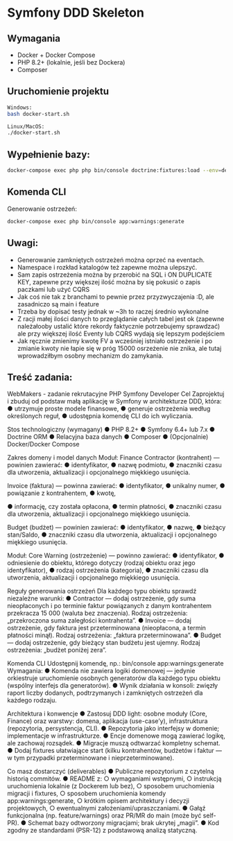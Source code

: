 # Symfony DDD Skeleton

## Wymagania
- Docker + Docker Compose
- PHP 8.2+ (lokalnie, jeśli bez Dockera)
- Composer

## Uruchomienie projektu
```bash
Windows:
bash docker-start.sh

Linux/MacOS:
./docker-start.sh

```

## Wypełnienie bazy:
```bash
docker-compose exec php php bin/console doctrine:fixtures:load --env=dev
```

## Komenda CLI
Generowanie ostrzeżeń:
```bash
docker-compose exec php bin/console app:warnings:generate
```


## Uwagi:

* Generowanie zamkniętych ostrzeżeń można oprzeć na eventach.
* Namespace i rozkład katalogów też zapewne można ulepszyć. 
* Sam zapis ostrzeżenia można by przerobić na SQL i ON DUPLICATE KEY, zapewne przy większej ilość można by się pokusić o zapis paczkami lub użyć CQRS 
* Jak coś nie tak z branchami to pewnie przez przyzwyczajenia :D, ale zasadniczo są main i feature 
* Trzeba by dopisać testy jednak w ~3h to raczej średnio wykonalne 
* Z racji małej ilości danych to przeglądanie całych tabel jest ok (zapewne należałooby ustalić które rekordy faktycznie potrzebujemy sprawdzać) ale przy większej ilość Eventy lub CQRS wydają się lepszym podejściem 
* Jak ręcznie zmienimy kwotę FV a wcześniej istniało ostrzeżenie i po zmianie kwoty nie łapie się w próg 15000 osrzeżenie nie znika, ale tutaj wprowadziłbym osobny mechanizm do zamykania.


## Treść zadania:
WebMakers - zadanie rekrutacyjne PHP Symfony Developer
Cel
Zaprojektuj i zbuduj od podstaw małą aplikację w Symfony w architekturze DDD, która:
● utrzymuje proste modele finansowe,
● generuje ostrzeżenia według określonych reguł,
● udostępnia komendę CLI do ich wyliczania.

Stos technologiczny (wymagany)
● PHP 8.2+
● Symfony 6.4+ lub 7.x
● Doctrine ORM
● Relacyjna baza danych
● Composer
● (Opcjonalnie) Docker/Docker Compose

Zakres domeny i model danych
Moduł: Finance
Contractor (kontrahent) — powinien zawierać:
● identyfikator,
● nazwę podmiotu,
● znaczniki czasu dla utworzenia, aktualizacji i opcjonalnego miękkiego usunięcia.

Invoice (faktura) — powinna zawierać:
● identyfikator,
● unikalny numer,
● powiązanie z kontrahentem,
● kwotę,

● informację, czy została opłacona,
● termin płatności,
● znaczniki czasu dla utworzenia, aktualizacji i opcjonalnego miękkiego usunięcia.

Budget (budżet) — powinien zawierać:
● identyfikator,
● nazwę,
● bieżący stan/Saldo,
● znaczniki czasu dla utworzenia, aktualizacji i opcjonalnego miękkiego usunięcia.

Moduł: Core
Warning (ostrzeżenie) — powinno zawierać:
● identyfikator,
● odniesienie do obiektu, którego dotyczy (rodzaj obiektu oraz jego identyfikator),
● rodzaj ostrzeżenia (kategoria),
● znaczniki czasu dla utworzenia, aktualizacji i opcjonalnego miękkiego usunięcia.

Reguły generowania ostrzeżeń
Dla każdego typu obiektu sprawdź niezależne warunki:
● Contractor — dodaj ostrzeżenie, gdy suma nieopłaconych i po terminie faktur
powiązanych z danym kontrahentem przekracza 15 000 (waluta bez znaczenia).
Rodzaj ostrzeżenia: „przekroczona suma zaległości kontrahenta”.
● Invoice — dodaj ostrzeżenie, gdy faktura jest przeterminowana (nieopłacona, a termin
płatności minął).
Rodzaj ostrzeżenia: „faktura przeterminowana”.
● Budget — dodaj ostrzeżenie, gdy bieżący stan budżetu jest ujemny.
Rodzaj ostrzeżenia: „budżet poniżej zera”.

Komenda CLI
Udostępnij komendę, np.:
bin/console app:warnings:generate
Wymagania:
● Komenda nie zawiera logiki domenowej — jedynie orkiestruje uruchomienie osobnych
generatorów dla każdego typu obiektu (wspólny interfejs dla generatorów).
● Wynik działania w konsoli: zwięzły raport liczby dodanych, podtrzymanych i zamkniętych
ostrzeżeń dla każdego rodzaju.

Architektura i konwencje
● Zastosuj DDD light: osobne moduły (Core, Finance) oraz warstwy: domena, aplikacja
(use-case’y), infrastruktura (repozytoria, persystencja, CLI).
● Repozytoria jako interfejsy w domenie; implementacje w infrastrukturze.
● Encje domenowe mogą zawierać logikę, ale zachowaj rozsądek.
● Migracje muszą odtwarzać kompletny schemat.
● Dodaj fixtures ułatwiające start (kilku kontrahentów, budżetów i faktur — w tym
przypadki przeterminowane i nieprzeterminowane).

Co masz dostarczyć (deliverables)
● Publiczne repozytorium z czytelną historią commitów.
● README z:
○ wymaganiami wstępnymi,
○ instrukcją uruchomienia lokalnie (z Dockerem lub bez),
○ sposobem uruchomienia migracji i fixtures,
○ sposobem uruchomienia komendy app:warnings:generate,
○ krótkim opisem architektury i decyzji projektowych,
○ ewentualnymi założeniami/upraszczaniami.
● Gałąź funkcjonalna (np. feature/warnings) oraz PR/MR do main (może być
self-PR).
● Schemat bazy odtworzony migracjami; brak ukrytej „magii”.
● Kod zgodny ze standardami (PSR-12) z podstawową analizą statyczną.
